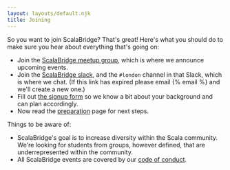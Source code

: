 ```yaml
---
layout: layouts/default.njk
title: Joining
---
```


So you want to join ScalaBridge? That's great! Here's what you should do to make sure you hear about everything that's going on:

* Join the [ScalaBridge meetup group][meetup], which is where we announce upcoming events.
* Join the [ScalaBridge slack][slack], and the `#london` channel in that Slack, which is where we chat. (If this link has expired please email {% email %} and we'll create a new one.)
* Fill out [the signup form][signup-form] so we know a bit about your background and can plan accordingly.
* Now read the [preparation][preparation] page for next steps.


Things to be aware of:

* ScalaBridge's goal is to increase diversity within the Scala community. We're looking for students from groups, however defined, that are underrepresented within the community.
* All ScalaBridge events are covered by our [code of conduct][coc].

[slack]:https://join.slack.com/t/scalabridge/shared_invite/zt-1wrlq3vue-8E4Liz0ySRJKHKzqZupluQ
[signup-form]: https://docs.google.com/forms/d/e/1FAIpQLSe3b3MY9I9hRPXUMijVQZP2aQHt09d0shr6uo10ULPlBtxHOg/viewform 
[meetup]: https://www.meetup.com/ScalaBridge-London/
[coc]: https://scalabridge.org/code-of-conduct
[preparation]: /preparation
